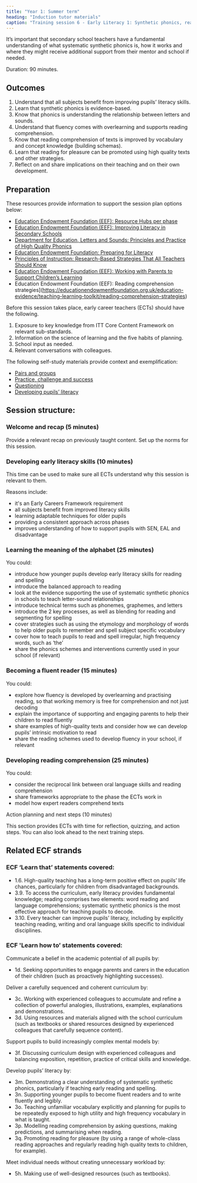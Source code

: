```yaml
---
title: "Year 1: Summer term"
heading: "Induction tutor materials"
caption: "Training session 6 - Early Literacy 1: Synthetic phonics, reading fluency and comprehension"
---
```


It’s important that secondary school teachers have a fundamental understanding of what systematic synthetic phonics is, how it works and where they might receive additional support from their mentor and school if needed.

Duration: 90 minutes.

## Outcomes

1. Understand that all subjects benefit from improving pupils’ literacy skills.
2. Learn that synthetic phonics is evidence-based.
3. Know that phonics is understanding the relationship between letters and sounds.
4. Understand that fluency comes with overlearning and supports reading comprehension.
5. Know that reading comprehension of texts is improved by vocabulary and concept knowledge (building schemas).
6. Learn that reading for pleasure can be promoted using high quality texts and other strategies.
7. Reflect on and share implications on their teaching and on their own development.

## Preparation

These resources provide information to support the session plan options below:
- [Education Endowment Foundation (EEF): Resource Hubs per phase](https://educationendowmentfoundation.org.uk/education-evidence)
- [Education Endowment Foundation (EEF): Improving Literacy in Secondary Schools](https://educationendowmentfoundation.org.uk/education-evidence/guidance-reports/literacy-ks3-ks4)
- [Department for Education, Letters and Sounds: Principles and Practice of High Quality Phonics](https://assets.publishing.service.gov.uk/government/uploads/system/uploads/attachment_data/file/190599/Letters_and_Sounds_-_DFES-00281-2007.pdf)
- [Education Endowment Foundation: Preparing for Literacy](https://educationendowmentfoundation.org.uk/education-evidence/guidance-reports/literacy-early-years)
- [Principles of Instruction: Research-Based Strategies That All Teachers Should Know](https://www.aft.org/sites/default/files/Rosenshine.pdf)
- [Education Endowment Foundation (EEF): Working with Parents to Support Children’s Learning](https://educationendowmentfoundation.org.uk/education-evidence/guidance-reports/supporting-parents)
- Education Endowment Foundation (EEF): Reading comprehension strategies](https://educationendowmentfoundation.org.uk/education-evidence/teaching-learning-toolkit/reading-comprehension-strategies)

Before this session takes place, early career teachers (ECTs) should have the following.
1. Exposure to key knowledge from ITT Core Content Framework on relevant sub-standards.
2. Information on the science of learning and the five habits of planning.
3. School input as needed.
4. Relevant conversations with colleagues.

The following self-study materials provide context and exemplification:
- [Pairs and groups](/ambition-institute/year-1-behaviour/autumn-week-11-ect-video)
- [Practice, challenge and success](/ambition-institute/year-1-instruction/spring-week-7-ect-video)
- [Questioning](/ambition-institute/year-1-instruction/spring-week-10-ect-video)
- [Developing pupils’ literacy](/ambition-institute/year-1-subject/summer-week-7-ect-video)

## Session structure:

### Welcome and recap (5 minutes)

Provide a relevant recap on previously taught content. Set up the norms for this session.

### Developing early literacy skills (10 minutes)

This time can be used to make sure all ECTs understand why this session is relevant to them.

Reasons include:
- it's an Early Careers Framework requirement
- all subjects benefit from improved literacy skills
- learning adaptable techniques for older pupils
- providing a consistent approach across phases
- improves understanding of how to support pupils with SEN, EAL and disadvantage

### Learning the meaning of the alphabet (25 minutes) 

You could:
- introduce how younger pupils develop early literacy skills for reading and spelling
- introduce the balanced approach to reading
- look at the evidence supporting the use of systematic synthetic phonics in schools to teach letter-sound relationships
- introduce technical terms such as phonemes, graphemes, and letters
- introduce the 2 key processes, as well as blending for reading and segmenting for spelling
- cover strategies such as using the etymology and morphology of words to help older pupils to remember and spell subject specific vocabulary
- cover how to teach pupils to read and spell irregular, high frequency words, such as ‘the’
- share the phonics schemes and interventions currently used in your school (if relevant)

### Becoming a fluent reader (15 minutes) 

You could:
- explore how fluency is developed by overlearning and practising reading, so that working memory is free for comprehension and not just decoding
- explain the importance of supporting and engaging parents to help their children to read fluently
- share examples of high-quality texts and consider how we can develop pupils’ intrinsic motivation to read
- share the reading schemes used to develop fluency in your school, if relevant

### Developing reading comprehension (25 minutes)

You could:
- consider the reciprocal link between oral language skills and reading comprehension
- share frameworks appropriate to the phase the ECTs work in
- model how expert readers comprehend texts 


Action planning and next steps (10 minutes) 

This section provides ECTs with time for reflection, quizzing, and action steps. You can also look ahead to the next training steps.  

## Related ECF strands

### ECF ‘Learn that’ statements covered:

- 1.6. High-quality teaching has a long-term positive effect on pupils’ life chances, particularly for children from disadvantaged backgrounds.
- 3.9. To access the curriculum, early literacy provides fundamental knowledge; reading comprises two elements: word reading and language comprehensions; systematic synthetic phonics is the most effective approach for teaching pupils to decode.
- 3.10. Every teacher can improve pupils’ literacy, including by explicitly teaching reading, writing and oral language skills specific to individual disciplines.

### ECF 'Learn how to’ statements covered: 

Communicate a belief in the academic potential of all pupils by:
- 1d. Seeking opportunities to engage parents and carers in the education of their children (such as proactively highlighting successes).

Deliver a carefully sequenced and coherent curriculum by:
- 3c. Working with experienced colleagues to accumulate and refine a collection of powerful analogies, illustrations, examples, explanations and demonstrations.
- 3d. Using resources and materials aligned with the school curriculum (such as textbooks or shared resources designed by experienced colleagues that carefully sequence content).

Support pupils to build increasingly complex mental models by:
- 3f. Discussing curriculum design with experienced colleagues and balancing exposition, repetition, practice of critical skills and knowledge.

Develop pupils’ literacy by:
- 3m. Demonstrating a clear understanding of systematic synthetic phonics, particularly if teaching early reading and spelling.
- 3n. Supporting younger pupils to become fluent readers and to write fluently and legibly.
- 3o. Teaching unfamiliar vocabulary explicitly and planning for pupils to be repeatedly exposed to high utility and high frequency vocabulary in what is taught.
- 3p. Modelling reading comprehension by asking questions, making predictions, and summarising when reading.
- 3q. Promoting reading for pleasure (by using a range of whole-class reading approaches and regularly reading high quality texts to children, for example).

Meet individual needs without creating unnecessary workload by:
- 5h. Making use of well-designed resources (such as textbooks).